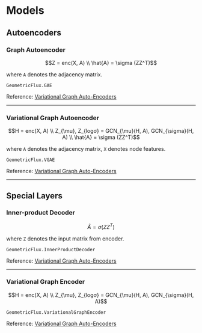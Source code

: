 # Models

## Autoencoders

### Graph Autoencoder

```math
Z = enc(X, A) \\
\hat{A} = \sigma (ZZ^T)
```

where ``A`` denotes the adjacency matrix.

```@docs
GeometricFlux.GAE
```

Reference: [Variational Graph Auto-Encoders](https://arxiv.org/abs/1611.07308)

---

### Variational Graph Autoencoder

```math
H = enc(X, A) \\
Z_{\mu}, Z_{logσ} = GCN_{\mu}(H, A), GCN_{\sigma}(H, A) \\
\hat{A} = \sigma (ZZ^T)
```

where ``A`` denotes the adjacency matrix, ``X`` denotes node features.

```@docs
GeometricFlux.VGAE
```

Reference: [Variational Graph Auto-Encoders](https://arxiv.org/abs/1611.07308)

---

## Special Layers

### Inner-product Decoder

```math
\hat{A} = \sigma (ZZ^T)
```

where ``Z`` denotes the input matrix from encoder.

```@docs
GeometricFlux.InnerProductDecoder
```

Reference: [Variational Graph Auto-Encoders](https://arxiv.org/abs/1611.07308)

---

### Variational Graph Encoder

```math
H = enc(X, A) \\
Z_{\mu}, Z_{logσ} = GCN_{\mu}(H, A), GCN_{\sigma}(H, A)
```

```@docs
GeometricFlux.VariationalGraphEncoder
```

Reference: [Variational Graph Auto-Encoders](https://arxiv.org/abs/1611.07308)
